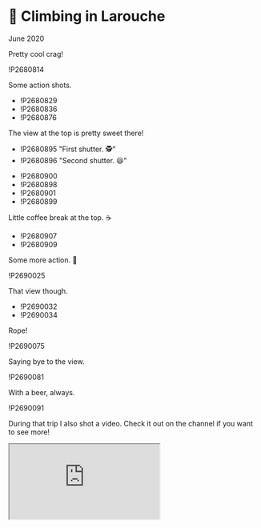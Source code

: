 # 🧗 Climbing in Larouche
June 2020

Pretty cool crag!

!P2680814

Some action shots.

<div class="slide">

* !P2680829
* !P2680836
* !P2680876

</div>

The view at the top is pretty sweet there!

<div class="slide">

* !P2680895 "First shutter. 🕵️"
* !P2680896 "Second shutter. 😆"

</div>

<div class="slide">

* !P2680900
* !P2680898
* !P2680901
* !P2680899

</div>

Little coffee break at the top. ☕️

<div class="slide">

* !P2680907
* !P2680909

</div>

Some more action. 💪

!P2690025

That view though.

<div class="slide">

* !P2690032
* !P2690034

</div>

Rope!

!P2690075

Saying bye to the view.

!P2690081

With a beer, always.

!P2690091

During that trip I also shot a video. Check it out on the channel if you
want to see more!

<p class="video">
  <iframe src="https://www.youtube.com/embed/shG-H1SSq6I" allowfullscreen></iframe
</p>
